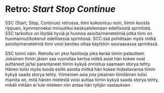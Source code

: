 # Retro: _Start_ _Stop_ _Continue_

SSC (Start, Stop, Continue) retrossa, tiimi kokoontuu noin, tiimin koosta rippuen, kymmenneksi minuutiksi keskustelemaan edellisestä sprintistä. SSC tarkoitus on löytää hyviä ja huonoa asioita/menetelmiä jotka tiimi on huomannut/kokenut edellisessä sprintissä. SCC:ssä pohditaan myös mitkä asioita/menetelmiä tiimi voisi kenties ottaa käyttöön seuraavassa sprintissä.

SSC toimii näin. Retrolla on yksi fasilitoija joka kerää tiimin palautteet. Jokainen tiimin jäsen saa vuorollaa kertoa mitkä asiat hän kokee ovat auttaneet ja/tai parantaneet tiimin kykyä onnistua saamaan storya tehty. Hänen tulisi myös tuoda esille asioita miitkä hän kokee hidastavansa tiimin kykyä saada storya tehty. Viimeinen asia jota jokainen tiimiläinen tulisi mainita on, mitä hänen mielestä voisi auttaa tiimin kykyä saada storya tehty, mikäli mitään ei tule mieleen niin antaa hän tyhjän vastauksen. 

